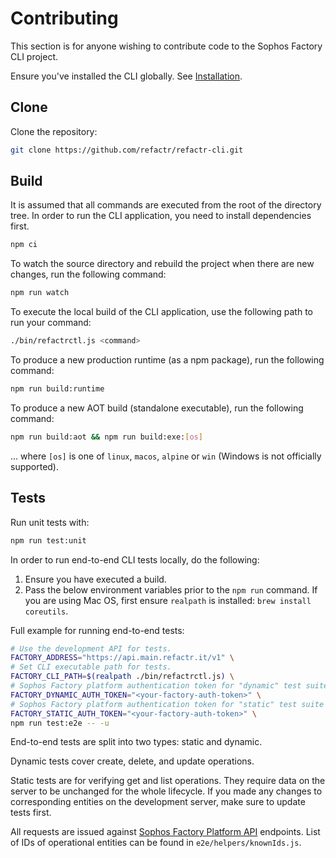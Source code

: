 # Contributing

This section is for anyone wishing to contribute code to the Sophos Factory CLI project.

Ensure you've installed the CLI globally. See [Installation](https://github.com/refactr/refactr-cli#installation).

## Clone

Clone the repository: 

```sh
git clone https://github.com/refactr/refactr-cli.git
```

## Build

It is assumed that all commands are executed from the root of the directory tree. In order to run the CLI application, you need to install dependencies first.

```sh
npm ci
```

To watch the source directory and rebuild the project when there are new changes, run the following command:

```sh
npm run watch
```

To execute the local build of the CLI application, use the following path to run your command:

```sh
./bin/refactrctl.js <command>
```

To produce a new production runtime (as a npm package), run the following command:

```sh
npm run build:runtime
```

To produce a new AOT build (standalone executable), run the following command:

```sh
npm run build:aot && npm run build:exe:[os]
```

... where `[os]` is one of `linux`, `macos`, `alpine` or `win` (Windows is not officially supported).

## Tests

Run unit tests with:

```sh
npm run test:unit
```

In order to run end-to-end CLI tests locally, do the following:

1. Ensure you have executed a build.
2. Pass the below environment variables prior to the `npm run` command. If you are using Mac OS, first ensure `realpath` is installed: `brew install coreutils`.

Full example for running end-to-end tests:

```sh
# Use the development API for tests.
FACTORY_ADDRESS="https://api.main.refactr.it/v1" \
# Set CLI executable path for tests.
FACTORY_CLI_PATH=$(realpath ./bin/refactrctl.js) \
# Sophos Factory platform authentication token for "dynamic" test suite
FACTORY_DYNAMIC_AUTH_TOKEN="<your-factory-auth-token>" \
# Sophos Factory platform authentication token for "static" test suite
FACTORY_STATIC_AUTH_TOKEN="<your-factory-auth-token>" \
npm run test:e2e -- -u
 ```

End-to-end tests are split into two types: static and dynamic.

Dynamic tests cover create, delete, and update operations.

Static tests are for verifying get and list operations. They require data on the server to be unchanged for the whole lifecycle. If you made any changes to corresponding entities on the development server, make sure to update tests first.

All requests are issued against [Sophos Factory Platform API](https://api.main.refactr.it/v1) endpoints. List of IDs of operational entities can be found in `e2e/helpers/knownIds.js`.
